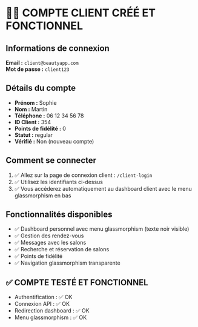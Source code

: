 # 🧑‍💼 COMPTE CLIENT CRÉÉ ET FONCTIONNEL

## Informations de connexion

**Email :** `client@beautyapp.com`  
**Mot de passe :** `client123`

## Détails du compte
- **Prénom :** Sophie
- **Nom :** Martin  
- **Téléphone :** 06 12 34 56 78
- **ID Client :** 354
- **Points de fidélité :** 0
- **Statut :** regular
- **Vérifié :** Non (nouveau compte)

## Comment se connecter

1. ✅ Allez sur la page de connexion client : `/client-login`
2. ✅ Utilisez les identifiants ci-dessus
3. ✅ Vous accéderez automatiquement au dashboard client avec le menu glassmorphism en bas

## Fonctionnalités disponibles
- ✅ Dashboard personnel avec menu glassmorphism (texte noir visible)
- ✅ Gestion des rendez-vous  
- ✅ Messages avec les salons
- ✅ Recherche et réservation de salons
- ✅ Points de fidélité
- ✅ Navigation glassmorphism transparente

## ✅ COMPTE TESTÉ ET FONCTIONNEL
- Authentification : ✅ OK
- Connexion API : ✅ OK  
- Redirection dashboard : ✅ OK
- Menu glassmorphism : ✅ OK